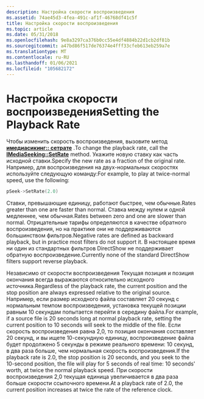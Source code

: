 ```yaml
---
description: Настройка скорости воспроизведения
ms.assetid: 74ae45d3-4fea-491c-af1f-46768df41c5f
title: Настройка скорости воспроизведения
ms.topic: article
ms.date: 05/31/2018
ms.openlocfilehash: 9e8a3297ca376b0cc55e4df4884b22d1cb2df81b
ms.sourcegitcommit: a47bd86f517de76374e4fff33cfeb613eb259a7e
ms.translationtype: MT
ms.contentlocale: ru-RU
ms.lasthandoff: 01/06/2021
ms.locfileid: "105682172"
---
```

# <a name="setting-the-playback-rate"></a><span data-ttu-id="a268d-103">Настройка скорости воспроизведения</span><span class="sxs-lookup"><span data-stu-id="a268d-103">Setting the Playback Rate</span></span>

<span data-ttu-id="a268d-104">Чтобы изменить скорость воспроизведения, вызовите метод [**имедиасикинг:: сетрате**](/windows/desktop/api/Strmif/nf-strmif-imediaseeking-setrate) .</span><span class="sxs-lookup"><span data-stu-id="a268d-104">To change the playback rate, call the [**IMediaSeeking::SetRate**](/windows/desktop/api/Strmif/nf-strmif-imediaseeking-setrate) method.</span></span> <span data-ttu-id="a268d-105">Укажите новую ставку как часть исходной ставки.</span><span class="sxs-lookup"><span data-stu-id="a268d-105">Specify the new rate as a fraction of the original rate.</span></span> <span data-ttu-id="a268d-106">Например, для воспроизведения на двух-нормальных скоростях используйте следующую команду:</span><span class="sxs-lookup"><span data-stu-id="a268d-106">For example, to play at twice-normal speed, use the following:</span></span>


```C++
pSeek->SetRate(2.0)
```



<span data-ttu-id="a268d-107">Ставки, превышающие единицу, работают быстрее, чем обычные.</span><span class="sxs-lookup"><span data-stu-id="a268d-107">Rates greater than one are faster than normal.</span></span> <span data-ttu-id="a268d-108">Ставка между нулем и одной медленнее, чем обычная.</span><span class="sxs-lookup"><span data-stu-id="a268d-108">Rates between zero and one are slower than normal.</span></span> <span data-ttu-id="a268d-109">Отрицательные тарифы определяются в качестве обратного воспроизведения, но на практике они не поддерживаются большинством фильтров.</span><span class="sxs-lookup"><span data-stu-id="a268d-109">Negative rates are defined as backward playback, but in practice most filters do not support it.</span></span> <span data-ttu-id="a268d-110">В настоящее время ни один из стандартных фильтров DirectShow не поддерживает обратную воспроизведение.</span><span class="sxs-lookup"><span data-stu-id="a268d-110">Currently none of the standard DirectShow filters support reverse playback.</span></span>

<span data-ttu-id="a268d-111">Независимо от скорости воспроизведения Текущая позиция и позиция окончания всегда выражаются относительно исходного источника.</span><span class="sxs-lookup"><span data-stu-id="a268d-111">Regardless of the playback rate, the current position and the stop position are always expressed relative to the original source.</span></span> <span data-ttu-id="a268d-112">Например, если размер исходного файла составляет 20 секунд с нормальным темпом воспроизведения, установка текущей позиции равным 10 секундам попытается перейти в середину файла.</span><span class="sxs-lookup"><span data-stu-id="a268d-112">For example, if a source file is 20 seconds long at normal playback rate, setting the current position to 10 seconds will seek to the middle of the file.</span></span> <span data-ttu-id="a268d-113">Если скорость воспроизведения равна 2,0, то позиция окончания составляет 20 секунд, и вы ищете 10-секундную единицу, воспроизведение файла будет продолжено 5 секунды в режиме реального времени: 10 секунд, в два раза больше, чем нормальная скорость воспроизведения.</span><span class="sxs-lookup"><span data-stu-id="a268d-113">If the playback rate is 2.0, the stop position is 20 seconds, and you seek to the 10-second position, the file will play for 5 seconds of real time: 10 seconds' worth, at twice the normal playback speed.</span></span> <span data-ttu-id="a268d-114">При скорости воспроизведения 2,0 текущая единица увеличивается в два раза больше скорости ссылочного времени.</span><span class="sxs-lookup"><span data-stu-id="a268d-114">At a playback rate of 2.0, the current position increases at twice the rate of the reference clock.</span></span>

 

 



